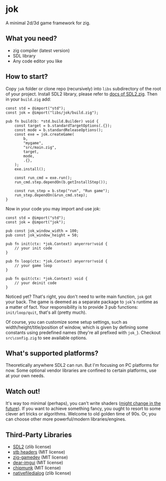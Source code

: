 # jok
A minimal 2d/3d game framework for zig.

## What you need?
* zig compiler (latest version)
* SDL library
* Any code editor you like

## How to start?
Copy `jok` folder or clone repo (recursively) into `libs` subdirectory of the root of your project.
Install SDL2 library, please refer to [docs of SDL2.zig](https://github.com/MasterQ32/SDL.zig).
Then in your `build.zig` add:

```zig
const std = @import("std");
const jok = @import("libs/jok/build.zig");

pub fn build(b: *std.build.Builder) void {
    const target = b.standardTargetOptions(.{});
    const mode = b.standardReleaseOptions();
    const exe = jok.createGame(
        b, 
        "mygame",
        "src/main.zig",
        target,
        mode,
        .{},
    );
    exe.install();

    const run_cmd = exe.run();
    run_cmd.step.dependOn(b.getInstallStep());

    const run_step = b.step("run", "Run game");
    run_step.dependOn(&run_cmd.step);
}
```

Now in your code you may import and use jok:

```zig
const std = @import("std");
const jok = @import("jok");

pub const jok_window_width = 100;
pub const jok_window_height = 50;

pub fn init(ctx: *jok.Context) anyerror!void {
    // your init code
}

pub fn loop(ctx: *jok.Context) anyerror!void {
    // your game loop
}

pub fn quit(ctx: *jok.Context) void {
    // your deinit code
}
```

Noticed yet? That's right, you don't need to write main function, `jok` got your back.
The game is deemed as a separate package to `jok`'s runtime as a matter of fact. 
Your responsibility is to provide 3 pub functions: `init/loop/quit`, that's all (pretty much).

Of course, you can customize some setup settings, such as width/height/title/position of window,
which is given by defining some constants using predefined names (they're all prefixed with `jok_`).
Checkout `src\config.zig` to see available options.

## What's supported platforms?
Theoretically anywhere SDL2 can run. But I'm focusing on PC platforms for now.
Some optional vendor libraries are confined to certain platforms, use at your own needs.

## Watch out!
It's way too minimal (perhaps), you can't write shaders ([might change in the future](https://gist.github.com/icculus/f731224bef3906e4c5e8cbed6f98bb08)). 
If you want to achieve something fancy, you ought to resort to some clever art tricks or algorithms.
Welcome to old golden time of 90s. Or, you can choose other more powerful/modern libraries/engines.

## Third-Party Libraries
* [SDL2](https://www.libsdl.org) (zlib license)
* [stb headers](https://github.com/nothings/stb) (MIT license)
* [zig-gamedev](https://github.com/michal-z/zig-gamedev) (MIT license)
* [dear-imgui](https://github.com/ocornut/imgui) (MIT license)
* [chipmunk](https://chipmunk-physics.net/) (MIT license)
* [nativefiledialog](https://github.com/mlabbe/nativefiledialog) (zlib license)
